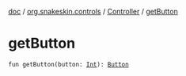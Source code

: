 [doc](../../index.md) / [org.snakeskin.controls](../index.md) / [Controller](index.md) / [getButton](./get-button.md)

# getButton

`fun getButton(button: `[`Int`](https://kotlinlang.org/api/latest/jvm/stdlib/kotlin/-int/index.html)`): `[`Button`](../-button/index.md)